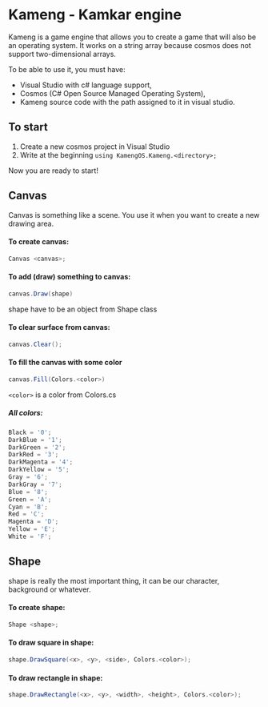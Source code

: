 # Kameng - Kamkar engine
Kameng is a game engine that allows you to create a game that will also be an operating system. It works on a string array because cosmos does not support two-dimensional arrays.

To be able to use it, you must have:
-  Visual Studio with c# language support,
- Cosmos (C# Open Source Managed Operating System),
- Kameng source code with the path assigned to it in visual studio.

## To start
1. Create a new cosmos project in Visual Studio
2. Write at the beginning `using KamengOS.Kameng.<directory>;`

Now you are ready to start!

## Canvas
Canvas is something like a scene. You use it when you want to create a new drawing area.

#### To create canvas:
```cs
Canvas <canvas>;
```

#### To add (draw) something to canvas:
```cs
canvas.Draw(shape)
```
shape have to be an object from Shape class

#### To clear surface from canvas:
```cs
canvas.Clear();
```

#### To fill the canvas with some color
```cs
canvas.Fill(Colors.<color>)
```

`<color>` is a color from Colors.cs
##### All colors:
```cs
Black = '0';
DarkBlue = '1';
DarkGreen = '2';
DarkRed = '3';
DarkMagenta = '4';
DarkYellow = '5';
Gray = '6';
DarkGray = '7';
Blue = '8';
Green = 'A';
Cyan = 'B';
Red = 'C';
Magenta = 'D';
Yellow = 'E';
White = 'F';
```

## Shape
shape is really the most important thing, it can be our character, background or whatever.

#### To create shape:
```cs
Shape <shape>;
```

#### To draw square in shape:
```cs
shape.DrawSquare(<x>, <y>, <side>, Colors.<color>);
```

#### To draw rectangle in shape:
```cs
shape.DrawRectangle(<x>, <y>, <width>, <height>, Colors.<color>);
```
